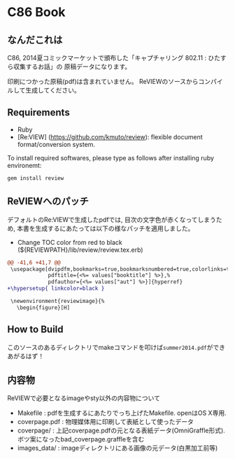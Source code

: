 C86 Book
=======

## なんだこれは

C86, 2014夏コミックマーケットで頒布した「キャプチャリング 802.11 : ひたすら収集するお話」の
原稿データになります。

印刷につかった原稿(pdf)は含まれていません。
ReVIEWのソースからコンパイルして生成してください。

## Requirements

- Ruby
- [Re:VIEW] (https://github.com/kmuto/review): flexible document format/conversion system.

To install required softwares, please type as follows after installing ruby environemt:

    gem install review

## ReVIEWへのパッチ

デフォルトのRe:VIEWで生成したpdfでは, 目次の文字色が赤くなってしまうため,
本書を生成するにあたっては以下の様なパッチを適用しました。

- Change TOC color from red to black (${REVIEWPATH}/lib/review/review.tex.erb)
```diff
@@ -41,6 +41,7 @@
 \usepackage[dvipdfm,bookmarks=true,bookmarksnumbered=true,colorlinks=true,%
             pdftitle={<%= values["booktitle"] %>},%
             pdfauthor={<%= values["aut"] %>}]{hyperref}
+\hypersetup{ linkcolor=black }

 \newenvironment{reviewimage}{%
   \begin{figure}[H]
```

## How to Build
このソースのあるディレクトリでmakeコマンドを叩けば```summer2014.pdf```ができあがるはず！

## 内容物
ReVIEWで必要となるimageやsty以外の内容物について

- Makefile : pdfを生成するにあたりでっち上げたMakefile. openはOS X専用.
- coverpage.pdf : 物理媒体用に印刷して表紙として使ったデータ
- coverpage/ : 上記coverpage.pdfの元となる表紙データ(OmniGraffle形式). ボツ案になったbad_coverpage.graffleを含む
- images_data/ : imageディレクトリにある画像の元データ(白黒加工前等)
